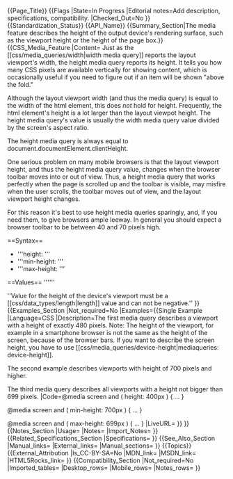 {{Page_Title}}
{{Flags
|State=In Progress
|Editorial notes=Add description, specifications, compatibility.
|Checked_Out=No
}}
{{Standardization_Status}}
{{API_Name}}
{{Summary_Section|The media feature describes the height of the output device's rendering surface, such as the viewport height or the height of the page box.}}
{{CSS_Media_Feature
|Content=
Just as the [[css/media_queries/width|width media query]] reports the layout viewport's width, the height media query reports its height. It tells you how many CSS pixels are available vertically for showing content, which is occasionally useful if you need to figure out if an item will be shown "above the fold."

Although the layout viewport width (and thus the media query) is equal to the width of the html element, this does *not* hold for height. Frequently, the html element's height is a lot larger than the layout viewpot height. The height media query's value is usually the width media query value divided by the screen's aspect ratio.

The height media query is always equal to document.documentElement.clientHeight.

One serious problem on many mobile browsers is that the layout viewport height, and thus the height media query value, changes when the browser toolbar moves into or out of view. Thus, a height media query that works perfectly when the page is scrolled up and the toolbar is visible, may misfire when the user scrolls, the toolbar moves out of view, and the layout viewport height changes. 

For this reason it's best to use height media queries sparingly, and, if you need them, to give browsers ample leeway. In general you should expect a browser toolbar to be between 40 and 70 pixels high.

==Syntax==
* '''height: <length>'''
* '''min-height: <length>'''
* '''max-height: <length>'''

==Values==
'''<length>'''

''Value for the height of the device's viewport must be a [[css/data_types/length|length]] value and can not be negative.''
}}
{{Examples_Section
|Not_required=No
|Examples={{Single Example
|Language=CSS
|Description=The first media query describes a viewport with a height of exactly 480 pixels. Note: The height of the viewport, for example in a smartphone browser is not the same as the height of the screen, because of the browser bars. If you want to describe the screen height, you have to use [[css/media_queries/device-height|mediaqueries: device-height]].

The second example describes viewports with height of 700 pixels and higher. 

The third media query describes all viewports with a height not bigger than 699 pixels.
|Code=@media screen and ( height: 400px ) { … }

@media screen and ( min-height: 700px ) { … }

@media screen and ( max-height: 699px ) { … }
|LiveURL=
}}
}}
{{Notes_Section
|Usage=
|Notes=
|Import_Notes=
}}
{{Related_Specifications_Section
|Specifications=
}}
{{See_Also_Section
|Manual_links=
|External_links=
|Manual_sections=
}}
{{Topics}}
{{External_Attribution
|Is_CC-BY-SA=No
|MDN_link=
|MSDN_link=
|HTML5Rocks_link=
}}
{{Compatibility_Section
|Not_required=No
|Imported_tables=
|Desktop_rows=
|Mobile_rows=
|Notes_rows=
}}